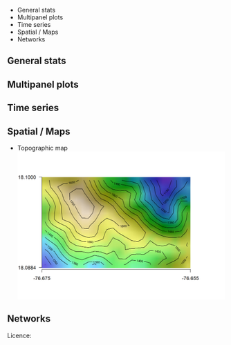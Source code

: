 -   General stats
-   Multipanel plots
-   Time series
-   Spatial / Maps
-   Networks

General stats
-------------

Multipanel plots
----------------

Time series
-----------

Spatial / Maps
--------------

-   Topographic map
    [![](figures/topomap.png)](http://github.com/Pakillo/R-figures/tree/master/Spatial/topomap.Rmd)

Networks
--------

Licence:
